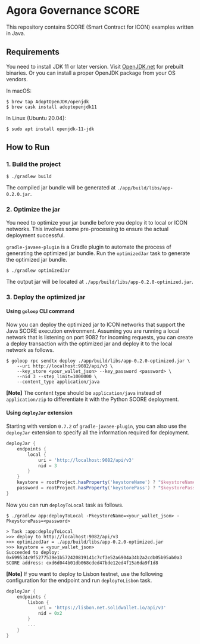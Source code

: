 # Agora Governance SCORE
This repository contains SCORE (Smart Contract for ICON) examples written in Java.

## Requirements

You need to install JDK 11 or later version. Visit [OpenJDK.net](http://openjdk.java.net/) for prebuilt binaries.
Or you can install a proper OpenJDK package from your OS vendors.

In macOS:
```
$ brew tap AdoptOpenJDK/openjdk
$ brew cask install adoptopenjdk11
```

In Linux (Ubuntu 20.04):
```
$ sudo apt install openjdk-11-jdk
```

## How to Run

### 1. Build the project

```
$ ./gradlew build
```
The compiled jar bundle will be generated at `./app/build/libs/app-0.2.0.jar`.

### 2. Optimize the jar

You need to optimize your jar bundle before you deploy it to local or ICON networks.
This involves some pre-processing to ensure the actual deployment successful.

`gradle-javaee-plugin` is a Gradle plugin to automate the process of generating the optimized jar bundle.
Run the `optimizedJar` task to generate the optimized jar bundle.

```
$ ./gradlew optimizedJar
```
The output jar will be located at `./app/build/libs/app-0.2.0-optimized.jar`.

### 3. Deploy the optimized jar

#### Using `goloop` CLI command

Now you can deploy the optimized jar to ICON networks that support the Java SCORE execution environment.
Assuming you are running a local network that is listening on port 9082 for incoming requests,
you can create a deploy transaction with the optimized jar and deploy it to the local network as follows.

```
$ goloop rpc sendtx deploy ./app/build/libs/app-0.2.0-optimized.jar \
    --uri http://localhost:9082/api/v3 \
    --key_store <your_wallet_json> --key_password <password> \
    --nid 3 --step_limit=1000000 \
    --content_type application/java
```

**[Note]** The content type should be `application/java` instead of `application/zip` to differentiate it with the Python SCORE deployment.

#### Using `deployJar` extension

Starting with version `0.7.2` of `gradle-javaee-plugin`, you can also use the `deployJar` extension to specify all the information required for deployment.

```groovy
deployJar {
    endpoints {
        local {
            uri = 'http://localhost:9082/api/v3'
            nid = 3
        }
    }
    keystore = rootProject.hasProperty('keystoreName') ? "$keystoreName" : ''
    password = rootProject.hasProperty('keystorePass') ? "$keystorePass" : ''
}
```

Now you can run `deployToLocal` task as follows.

```
$ ./gradlew app:deployToLocal -PkeystoreName=<your_wallet_json> -PkeystorePass=<password>

> Task :app:deployToLocal
>>> deploy to http://localhost:9082/api/v3
>>> optimizedJar = ./app/build/libs/app-0.2.0-optimized.jar
>>> keystore = <your_wallet_json>
Succeeded to deploy: 0x699534c9f5277539e1b572420819141c7cf3e52a6904a34b2a2cdb05b95ab0a3
SCORE address: cxd6d044b01db068cded47bde12ed4f15a6da9f1d8
```

**[Note]** If you want to deploy to Lisbon testnet, use the following configuration for the endpoint and run `deployToLisbon` task.
```groovy
deployJar {
    endpoints {
        lisbon {
            uri = 'https://lisbon.net.solidwallet.io/api/v3'
            nid = 0x2
        }
        ...
    }
}
```